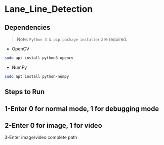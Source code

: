 # Lane_Line_Detection

## Dependencies
> Note: `Python 3 & pip package installer` are required.
- OpenCV
```bash
sudo apt install python3-opencv
```
- NumPy
```bash
sudo apt install python-numpy
```


## Steps to Run
1-Enter 0 for normal mode, 1 for debugging mode
----
2-Enter 0 for image, 1 for video
---
3-Enter image/video complete path

